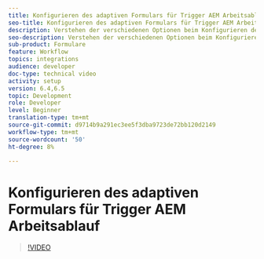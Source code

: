 ```yaml
---
title: Konfigurieren des adaptiven Formulars für Trigger AEM Arbeitsablauf
seo-title: Konfigurieren des adaptiven Formulars für Trigger AEM Arbeitsablauf
description: Verstehen der verschiedenen Optionen beim Konfigurieren des adaptiven Formulars für Trigger AEM Arbeitsablauf
seo-description: Verstehen der verschiedenen Optionen beim Konfigurieren des adaptiven Formulars für Trigger AEM Arbeitsablauf
sub-product: Formulare
feature: Workflow
topics: integrations
audience: developer
doc-type: technical video
activity: setup
version: 6.4,6.5
topic: Development
role: Developer
level: Beginner
translation-type: tm+mt
source-git-commit: d9714b9a291ec3ee5f3dba9723de72bb120d2149
workflow-type: tm+mt
source-wordcount: '50'
ht-degree: 8%

---
```



# Konfigurieren des adaptiven Formulars für Trigger AEM Arbeitsablauf


>[!VIDEO](https://video.tv.adobe.com/v/28316?quality=9&learn=on)


